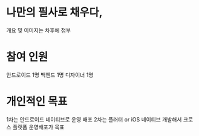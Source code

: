 # 나만의 필사로 채우다,

개요 및 이미지는 차후에 첨부

# 참여 인원
안드로이드 1명
백엔드 1명
디자이너 1명

# 개인적인 목표
1차는 안드로이드 네이티브로 운영 배포
2차는 플러터 or iOS 네이티브 개발해서 크로스 플랫폼 운영배포가 목표
